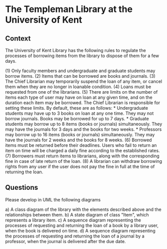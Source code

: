 # The Templeman Library at the University of Kent

## Context

The University of Kent Library has the following rules to regulate the processes of borrowing items from the library to dispose of them for a few days.

(1) Only faculty members and undergraduate and graduate students may borrow items.
(2) Items that can be borrowed are books and journals.
(3) The Chief Librarian may temporarily suspend the loan of any item, or cancel them when they are no longer in loanable condition.
(4) Loans must be requested from one of the librarians. 
(5) There are limits on the number of items each type of user may have on loan at any given time, and on the duration each item may be borrowed. The Chief Librarian is responsible for setting these limits. By default, these are as follows:
    * Undergraduate students may have up to 3 books on loan at any one time. They may not borrow journals. Books may be borrowed for up to 7 days.
    * Graduate students may borrow up to 8 items (books or journals) simultaneously. They may have the journals for 3 days and the books for two weeks. 
    * Professors may borrow up to 16 items (books or journals) simultaneously. They may have the journals for 2 weeks and the books for 8 weeks. 
(6) Borrowed items must be returned before their deadlines. Users who fail to return an item on time will be charged a daily fine according to the established rates. 
(7) Borrowers must return items to librarians, along with the corresponding fine in case of late return of the loan.
(8) A librarian can withdraw borrowing rights from any user if the user does not pay the fine in full at the time of returning the loan.

## Questions

Please develop in UML the following diagrams

a) A class diagram of the library with the elements described above and the relationships between them.
b) A state diagram of class "Item", which represents a library item.
c) A sequence diagram representing the processes of requesting and returning the loan of a book by a library user, when the book is delivered on time.
d) A sequence diagram representing the processes of requesting and returning the loan of a journal by a professor, when the journal is delivered after the due date.






 









